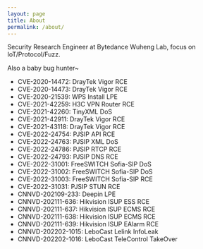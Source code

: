 ```yaml
---
layout: page
title: About
permalink: /about/
---
```


Security Research Engineer at Bytedance Wuheng Lab, focus on IoT/Protocol/Fuzz.

Also a baby bug hunter~

- CVE-2020-14472: DrayTek Vigor RCE
- CVE-2020-14473: DrayTek Vigor RCE
- CVE-2020-21539: WPS Install LPE
- CVE-2021-42259: H3C VPN Router RCE
- CVE-2021-42260: TinyXML DoS
- CVE-2021-42911: DrayTek Vigor RCE
- CVE-2021-43118: DrayTek Vigor RCE
- CVE-2022-24754: PJSIP API RCE
- CVE-2022-24763: PJSIP XML DoS
- CVE-2022-24786: PJSIP RTCP RCE
- CVE-2022-24793: PJSIP DNS RCE
- CVE-2022-31001: FreeSWITCH Sofia-SIP DoS
- CVE-2022-31002: FreeSWITCH Sofia-SIP DoS
- CVE-2022-31003: FreeSWITCH Sofia-SIP RCE
- CVE-2022-31031: PJSIP STUN RCE
- CNNVD-202109-233: Deepin LPE
- CNNVD-202111-636: Hikvision ISUP ESS RCE
- CNNVD-202111-637: Hikvision ISUP ECMS RCE
- CNNVD-202111-638: Hikvision ISUP ECMS RCE
- CNNVD-202111-639: Hikvision ISUP EAlarm RCE
- CNNVD-202202-1015: LeboCast Lelink InfoLeak
- CNNVD-202202-1016: LeboCast TeleControl TakeOver
